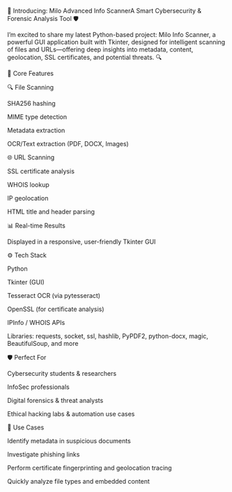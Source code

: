 🚀 Introducing: Milo Advanced Info ScannerA Smart Cybersecurity & Forensic Analysis Tool 🛡

I’m excited to share my latest Python-based project: Milo Info Scanner, a powerful GUI application built with Tkinter, designed for intelligent scanning of files and URLs—offering deep insights into metadata, content, geolocation, SSL certificates, and potential threats. 🔍

🔧 Core Features

🔍 File Scanning

SHA256 hashing

MIME type detection

Metadata extraction

OCR/Text extraction (PDF, DOCX, Images)

🌐 URL Scanning

SSL certificate analysis

WHOIS lookup

IP geolocation

HTML title and header parsing

📊 Real-time Results

Displayed in a responsive, user-friendly Tkinter GUI

⚙️ Tech Stack

Python

Tkinter (GUI)

Tesseract OCR (via pytesseract)

OpenSSL (for certificate analysis)

IPInfo / WHOIS APIs

Libraries: requests, socket, ssl, hashlib, PyPDF2, python-docx, magic, BeautifulSoup, and more

🛡 Perfect For

Cybersecurity students & researchers

InfoSec professionals

Digital forensics & threat analysts

Ethical hacking labs & automation use cases

🔬 Use Cases

Identify metadata in suspicious documents

Investigate phishing links

Perform certificate fingerprinting and geolocation tracing

Quickly analyze file types and embedded content

